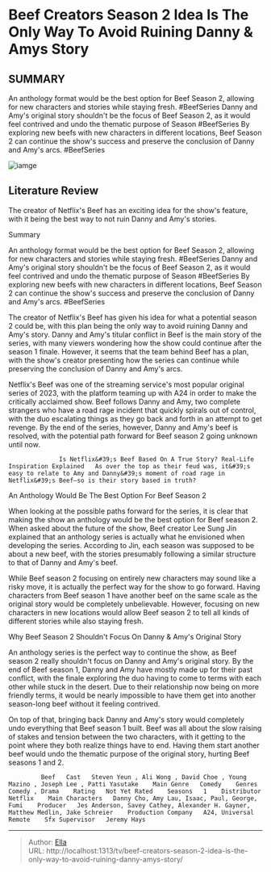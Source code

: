 # Beef Creators Season 2 Idea Is The Only Way To Avoid Ruining Danny &amp; Amys Story


## SUMMARY 



  An anthology format would be the best option for Beef Season 2, allowing for new characters and stories while staying fresh. #BeefSeries   Danny and Amy&#39;s original story shouldn&#39;t be the focus of Beef Season 2, as it would feel contrived and undo the thematic purpose of Season   #BeefSeries   By exploring new beefs with new characters in different locations, Beef Season 2 can continue the show&#39;s success and preserve the conclusion of Danny and Amy&#39;s arcs. #BeefSeries  

![iamge](https://static1.srcdn.com/wordpress/wp-content/uploads/2024/01/danny-and-amy-in-netflix-s-beef.jpg)

## Literature Review
The creator of Netflix&#39;s Beef has an exciting idea for the show&#39;s feature, with it being the best way to not ruin Danny and Amy&#39;s stories.





Summary

  An anthology format would be the best option for Beef Season 2, allowing for new characters and stories while staying fresh. #BeefSeries   Danny and Amy&#39;s original story shouldn&#39;t be the focus of Beef Season 2, as it would feel contrived and undo the thematic purpose of Season   #BeefSeries   By exploring new beefs with new characters in different locations, Beef Season 2 can continue the show&#39;s success and preserve the conclusion of Danny and Amy&#39;s arcs. #BeefSeries  







The creator of Netflix&#39;s Beef has given his idea for what a potential season 2 could be, with this plan being the only way to avoid ruining Danny and Amy&#39;s story. Danny and Amy&#39;s titular conflict in Beef is the main story of the series, with many viewers wondering how the show could continue after the season 1 finale. However, it seems that the team behind Beef has a plan, with the show&#39;s creator presenting how the series can continue while preserving the conclusion of Danny and Amy&#39;s arcs.

Netflix&#39;s Beef was one of the streaming service&#39;s most popular original series of 2023, with the platform teaming up with A24 in order to make the critically acclaimed show. Beef follows Danny and Amy, two complete strangers who have a road rage incident that quickly spirals out of control, with the duo escalating things as they go back and forth in an attempt to get revenge. By the end of the series, however, Danny and Amy&#39;s beef is resolved, with the potential path forward for Beef season 2 going unknown until now.




                  Is Netflix&#39;s Beef Based On A True Story? Real-Life Inspiration Explained   As over the top as their feud was, it&#39;s easy to relate to Amy and Danny&#39;s moment of road rage in Netflix&#39;s Beef—so is their story based in truth?    


 An Anthology Would Be The Best Option For Beef Season 2 
         

When looking at the possible paths forward for the series, it is clear that making the show an anthology would be the best option for Beef season 2. When asked about the future of the show, Beef creator Lee Sung Jin explained that an anthology series is actually what he envisioned when developing the series. According to Jin, each season was supposed to be about a new beef, with the stories presumably following a similar structure to that of Danny and Amy&#39;s beef.

While Beef season 2 focusing on entirely new characters may sound like a risky move, it is actually the perfect way for the show to go forward. Having characters from Beef season 1 have another beef on the same scale as the original story would be completely unbelievable. However, focusing on new characters in new locations would allow Beef season 2 to tell all kinds of different stories while also staying fresh.






 Why Beef Season 2 Shouldn&#39;t Focus On Danny &amp; Amy&#39;s Original Story 
          

An anthology series is the perfect way to continue the show, as Beef season 2 really shouldn&#39;t focus on Danny and Amy&#39;s original story. By the end of Beef season 1, Danny and Amy have mostly made up for their past conflict, with the finale exploring the duo having to come to terms with each other while stuck in the desert. Due to their relationship now being on more friendly terms, it would be nearly impossible to have them get into another season-long beef without it feeling contrived.

On top of that, bringing back Danny and Amy&#39;s story would completely undo everything that Beef season 1 built. Beef was all about the slow raising of stakes and tension between the two characters, with it getting to the point where they both realize things have to end. Having them start another beef would undo the thematic purpose of the original story, hurting Beef seasons 1 and 2.




             Beef   Cast   Steven Yeun , Ali Wong , David Choe , Young Mazino , Joseph Lee , Patti Yasutake    Main Genre   Comedy    Genres   Comedy , Drama    Rating   Not Yet Rated    Seasons   1    Distributor   Netflix    Main Characters   Danny Cho, Amy Lau, Isaac, Paul, George, Fumi    Producer   Jes Anderson, Savey Cathey, Alexander H. Gayner, Matthew Medlin, Jake Schreier    Production Company   A24, Universal Remote    Sfx Supervisor   Jeremy Hays       


---

> Author: [Ella](https://instagram.hk.cn/)  
> URL: http://localhost:1313/tv/beef-creators-season-2-idea-is-the-only-way-to-avoid-ruining-danny-amys-story/  

